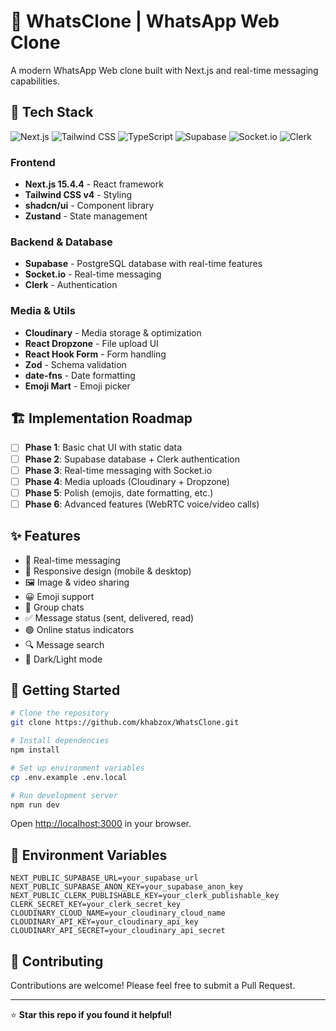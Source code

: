 # 💬 WhatsClone | WhatsApp Web Clone

A modern WhatsApp Web clone built with Next.js and real-time messaging capabilities.

## 🚀 Tech Stack

![Next.js](https://img.shields.io/badge/Next.js-15.4.4-black?style=for-the-badge&logo=next.js)
![Tailwind CSS](https://img.shields.io/badge/Tailwind_CSS-v4-38B2AC?style=for-the-badge&logo=tailwind-css)
![TypeScript](https://img.shields.io/badge/TypeScript-007ACC?style=for-the-badge&logo=typescript&logoColor=white)
![Supabase](https://img.shields.io/badge/Supabase-3ECF8E?style=for-the-badge&logo=supabase&logoColor=white)
![Socket.io](https://img.shields.io/badge/Socket.io-010101?style=for-the-badge&logo=socket.io)
![Clerk](https://img.shields.io/badge/Clerk-6C5CE7?style=for-the-badge&logo=clerk&logoColor=white)

### Frontend

- **Next.js 15.4.4** - React framework
- **Tailwind CSS v4** - Styling
- **shadcn/ui** - Component library
- **Zustand** - State management

### Backend & Database

- **Supabase** - PostgreSQL database with real-time features
- **Socket.io** - Real-time messaging
- **Clerk** - Authentication

### Media & Utils

- **Cloudinary** - Media storage & optimization
- **React Dropzone** - File upload UI
- **React Hook Form** - Form handling
- **Zod** - Schema validation
- **date-fns** - Date formatting
- **Emoji Mart** - Emoji picker

## 🏗️ Implementation Roadmap

- [ ] **Phase 1**: Basic chat UI with static data
- [ ] **Phase 2**: Supabase database + Clerk authentication
- [ ] **Phase 3**: Real-time messaging with Socket.io
- [ ] **Phase 4**: Media uploads (Cloudinary + Dropzone)
- [ ] **Phase 5**: Polish (emojis, date formatting, etc.)
- [ ] **Phase 6**: Advanced features (WebRTC voice/video calls)

## ✨ Features

- 💬 Real-time messaging
- 📱 Responsive design (mobile & desktop)
- 🖼️ Image & video sharing
- 😀 Emoji support
- 👥 Group chats
- ✅ Message status (sent, delivered, read)
- 🟢 Online status indicators
- 🔍 Message search
- 🌙 Dark/Light mode

## 🚀 Getting Started

```bash
# Clone the repository
git clone https://github.com/khabzox/WhatsClone.git

# Install dependencies
npm install

# Set up environment variables
cp .env.example .env.local

# Run development server
npm run dev
```

Open [http://localhost:3000](http://localhost:3000) in your browser.

## 📝 Environment Variables

```env
NEXT_PUBLIC_SUPABASE_URL=your_supabase_url
NEXT_PUBLIC_SUPABASE_ANON_KEY=your_supabase_anon_key
NEXT_PUBLIC_CLERK_PUBLISHABLE_KEY=your_clerk_publishable_key
CLERK_SECRET_KEY=your_clerk_secret_key
CLOUDINARY_CLOUD_NAME=your_cloudinary_cloud_name
CLOUDINARY_API_KEY=your_cloudinary_api_key
CLOUDINARY_API_SECRET=your_cloudinary_api_secret
```

## 🤝 Contributing

Contributions are welcome! Please feel free to submit a Pull Request.

---

⭐ **Star this repo if you found it helpful!**
